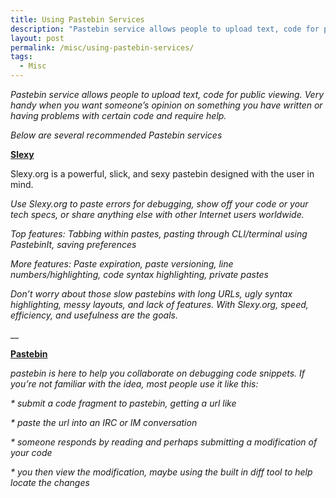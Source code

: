 ```yaml
---
title: Using Pastebin Services
description: "Pastebin service allows people to upload text, code for public viewing. Very handy when you want someone s opinion on something you have written or havi..."
layout: post
permalink: /misc/using-pastebin-services/
tags:
  - Misc
---
```

_Pastebin service allows people to upload text, code for public viewing. Very handy when you want someone&#8217;s opinion on something you have written or having problems with certain code and require help._

_Below are several recommended Pastebin services_

<a title="slexy pastebin" href="http://www.slexy.org" target="_blank"><strong>Slexy</strong></a>

Slexy.org is a powerful, slick, and sexy pastebin designed with the user in mind.

_Use Slexy.org to paste errors for debugging, show off your code or your tech specs, or share anything else with other Internet users worldwide._

_Top features: Tabbing within pastes, pasting through CLI/terminal using PastebinIt, saving preferences_

_More features: Paste expiration, paste versioning, line numbers/highlighting, code syntax highlighting, private pastes_

_Don&#8217;t worry about those slow pastebins with long URLs, ugly syntax highlighting, messy layouts, and lack of features. With Slexy.org, speed, efficiency, and usefulness are the goals._

__
  
<a title="Pastebin" href="http://www.pastebin.com" target="_blank"><strong>Pastebin</strong></a>

_pastebin is here to help you collaborate on debugging code snippets. If you&#8217;re not familiar with the idea, most people use it like this:_

_* submit a code fragment to pastebin, getting a url like_ 
  
 _* paste the url into an IRC or IM conversation_
  
 _* someone responds by reading and perhaps submitting a modification of your code_
  
 _* you then view the modification, maybe using the built in diff tool to help locate the changes_

&nbsp;
